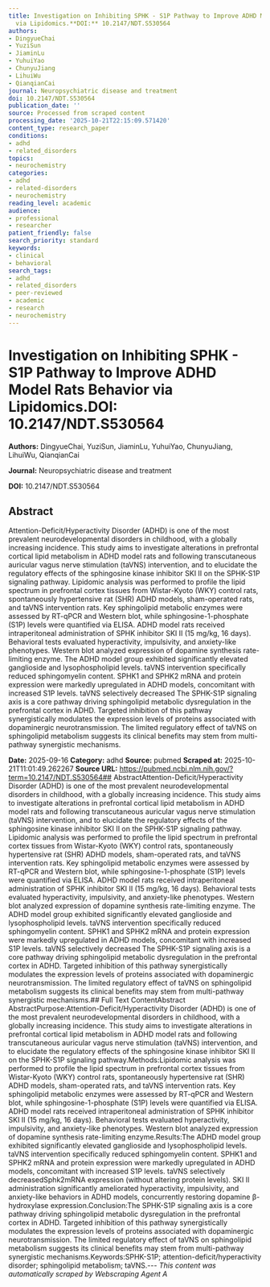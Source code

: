 ```yaml
---
title: Investigation on Inhibiting SPHK - S1P Pathway to Improve ADHD Model Rats Behavior
  via Lipidomics.**DOI:** 10.2147/NDT.S530564
authors:
- DingyueChai
- YuziSun
- JiaminLu
- YuhuiYao
- ChunyuJiang
- LihuiWu
- QianqianCai
journal: Neuropsychiatric disease and treatment
doi: 10.2147/NDT.S530564
publication_date: ''
source: Processed from scraped content
processing_date: '2025-10-21T22:15:09.571420'
content_type: research_paper
conditions:
- adhd
- related_disorders
topics:
- neurochemistry
categories:
- adhd
- related-disorders
- neurochemistry
reading_level: academic
audience:
- professional
- researcher
patient_friendly: false
search_priority: standard
keywords:
- clinical
- behavioral
search_tags:
- adhd
- related_disorders
- peer-reviewed
- academic
- research
- neurochemistry
---
```


# Investigation on Inhibiting SPHK - S1P Pathway to Improve ADHD Model Rats Behavior via Lipidomics.**DOI:** 10.2147/NDT.S530564

**Authors:** DingyueChai, YuziSun, JiaminLu, YuhuiYao, ChunyuJiang, LihuiWu, QianqianCai

**Journal:** Neuropsychiatric disease and treatment

**DOI:** 10.2147/NDT.S530564

## Abstract

Attention-Deficit/Hyperactivity Disorder (ADHD) is one of the most prevalent neurodevelopmental disorders in childhood, with a globally increasing incidence. This study aims to investigate alterations in prefrontal cortical lipid metabolism in ADHD model rats and following transcutaneous auricular vagus nerve stimulation (taVNS) intervention, and to elucidate the regulatory effects of the sphingosine kinase inhibitor SKI II on the SPHK-S1P signaling pathway.
Lipidomic analysis was performed to profile the lipid spectrum in prefrontal cortex tissues from Wistar-Kyoto (WKY) control rats, spontaneously hypertensive rat (SHR) ADHD models, sham-operated rats, and taVNS intervention rats. Key sphingolipid metabolic enzymes were assessed by RT-qPCR and Western blot, while sphingosine-1-phosphate (S1P) levels were quantified via ELISA. ADHD model rats received intraperitoneal administration of SPHK inhibitor SKI II (15 mg/kg, 16 days). Behavioral tests evaluated hyperactivity, impulsivity, and anxiety-like phenotypes. Western blot analyzed expression of dopamine synthesis rate-limiting enzyme.
The ADHD model group exhibited significantly elevated ganglioside and lysophospholipid levels. taVNS intervention specifically reduced sphingomyelin content. SPHK1 and SPHK2 mRNA and protein expression were markedly upregulated in ADHD models, concomitant with increased S1P levels. taVNS selectively decreased
The SPHK-S1P signaling axis is a core pathway driving sphingolipid metabolic dysregulation in the prefrontal cortex in ADHD. Targeted inhibition of this pathway synergistically modulates the expression levels of proteins associated with dopaminergic neurotransmission. The limited regulatory effect of taVNS on sphingolipid metabolism suggests its clinical benefits may stem from multi-pathway synergistic mechanisms.

**Date:** 2025-09-16
**Category:** adhd
**Source:** pubmed
**Scraped at:** 2025-10-21T11:01:49.262267
**Source URL:** https://pubmed.ncbi.nlm.nih.gov/?term=10.2147/NDT.S530564## AbstractAttention-Deficit/Hyperactivity Disorder (ADHD) is one of the most prevalent neurodevelopmental disorders in childhood, with a globally increasing incidence. This study aims to investigate alterations in prefrontal cortical lipid metabolism in ADHD model rats and following transcutaneous auricular vagus nerve stimulation (taVNS) intervention, and to elucidate the regulatory effects of the sphingosine kinase inhibitor SKI II on the SPHK-S1P signaling pathway.
Lipidomic analysis was performed to profile the lipid spectrum in prefrontal cortex tissues from Wistar-Kyoto (WKY) control rats, spontaneously hypertensive rat (SHR) ADHD models, sham-operated rats, and taVNS intervention rats. Key sphingolipid metabolic enzymes were assessed by RT-qPCR and Western blot, while sphingosine-1-phosphate (S1P) levels were quantified via ELISA. ADHD model rats received intraperitoneal administration of SPHK inhibitor SKI II (15 mg/kg, 16 days). Behavioral tests evaluated hyperactivity, impulsivity, and anxiety-like phenotypes. Western blot analyzed expression of dopamine synthesis rate-limiting enzyme.
The ADHD model group exhibited significantly elevated ganglioside and lysophospholipid levels. taVNS intervention specifically reduced sphingomyelin content. SPHK1 and SPHK2 mRNA and protein expression were markedly upregulated in ADHD models, concomitant with increased S1P levels. taVNS selectively decreased
The SPHK-S1P signaling axis is a core pathway driving sphingolipid metabolic dysregulation in the prefrontal cortex in ADHD. Targeted inhibition of this pathway synergistically modulates the expression levels of proteins associated with dopaminergic neurotransmission. The limited regulatory effect of taVNS on sphingolipid metabolism suggests its clinical benefits may stem from multi-pathway synergistic mechanisms.## Full Text ContentAbstract AbstractPurpose:Attention-Deficit/Hyperactivity Disorder (ADHD) is one of the most prevalent neurodevelopmental disorders in childhood, with a globally increasing incidence. This study aims to investigate alterations in prefrontal cortical lipid metabolism in ADHD model rats and following transcutaneous auricular vagus nerve stimulation (taVNS) intervention, and to elucidate the regulatory effects of the sphingosine kinase inhibitor SKI II on the SPHK-S1P signaling pathway.Methods:Lipidomic analysis was performed to profile the lipid spectrum in prefrontal cortex tissues from Wistar-Kyoto (WKY) control rats, spontaneously hypertensive rat (SHR) ADHD models, sham-operated rats, and taVNS intervention rats. Key sphingolipid metabolic enzymes were assessed by RT-qPCR and Western blot, while sphingosine-1-phosphate (S1P) levels were quantified via ELISA. ADHD model rats received intraperitoneal administration of SPHK inhibitor SKI II (15 mg/kg, 16 days). Behavioral tests evaluated hyperactivity, impulsivity, and anxiety-like phenotypes. Western blot analyzed expression of dopamine synthesis rate-limiting enzyme.Results:The ADHD model group exhibited significantly elevated ganglioside and lysophospholipid levels. taVNS intervention specifically reduced sphingomyelin content. SPHK1 and SPHK2 mRNA and protein expression were markedly upregulated in ADHD models, concomitant with increased S1P levels. taVNS selectively decreasedSphk2mRNA expression (without altering protein levels). SKI II administration significantly ameliorated hyperactivity, impulsivity, and anxiety-like behaviors in ADHD models, concurrently restoring dopamine β-hydroxylase expression.Conclusion:The SPHK-S1P signaling axis is a core pathway driving sphingolipid metabolic dysregulation in the prefrontal cortex in ADHD. Targeted inhibition of this pathway synergistically modulates the expression levels of proteins associated with dopaminergic neurotransmission. The limited regulatory effect of taVNS on sphingolipid metabolism suggests its clinical benefits may stem from multi-pathway synergistic mechanisms.Keywords:SPHK-S1P; attention-deficit/hyperactivity disorder; sphingolipid metabolism; taVNS.---
*This content was automatically scraped by Webscraping Agent A*